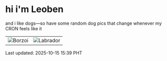# hi i'm Leoben

and i like dogs—so have some random dog pics that change whenever my CRON feels like it

|  |  |
|--------|----------|
| ![Borzoi](https://random-dog-vercel.vercel.app/api/random-borzoi?v=1760513991) | ![Labrador](https://random-dog-vercel.vercel.app/api/random-labrador?v=1760513991) |

Last updated: 2025-10-15 15:39 PHT
